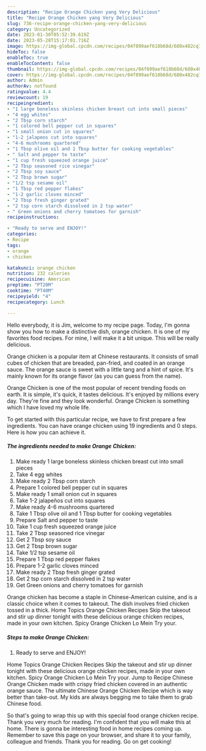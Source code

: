 ```yaml
---
description: "Recipe Orange Chicken yang Very Delicious"
title: "Recipe Orange Chicken yang Very Delicious"
slug: 736-recipe-orange-chicken-yang-very-delicious
category: Uncategorized
date: 2023-01-30T05:52:39.619Z
date: 2023-05-28T15:17:01.716Z
image: https://img-global.cpcdn.com/recipes/04f899aef618b68d/680x482cq70/orange-chicken-recipe-main-photo.jpg
hideToc: false
enableToc: true
enableTocContent: false
thumbnail: https://img-global.cpcdn.com/recipes/04f899aef618b68d/680x482cq70/orange-chicken-recipe-main-photo.jpg
cover: https://img-global.cpcdn.com/recipes/04f899aef618b68d/680x482cq70/orange-chicken-recipe-main-photo.jpg
author: Admin
authorAv: notfound
ratingvalue: 4.4
reviewcount: 19
recipeingredient:
- "1 large boneless skinless chicken breast cut into small pieces"
- "4 egg whites"
- "2 Tbsp corn starch"
- "1 colored bell pepper cut in squares"
- "1 small onion cut in squares"
- "1-2 jalapeos cut into squares"
- "4-6 mushrooms quartered"
- "1 Tbsp olive oil and 1 Tbsp butter for cooking vegetables"
- " Salt and pepper to taste"
- "1 cup fresh squeezed orange juice"
- "2 Tbsp seasoned rice vinegar"
- "2 Tbsp soy sauce"
- "2 Tbsp brown sugar"
- "1/2 tsp sesame oil"
- "1 Tbsp red pepper flakes"
- "1-2 garlic cloves minced"
- "2 Tbsp fresh ginger grated"
- "2 tsp corn starch dissolved in 2 tsp water"
- " Green onions and cherry tomatoes for garnish"
recipeinstructions:

- "Ready to serve and ENJOY!"
categories:
- Recipe
tags:
- orange
- chicken

katakunci: orange chicken 
nutrition: 232 calories
recipecuisine: American
preptime: "PT20M"
cooktime: "PT40M"
recipeyield: "4"
recipecategory: Lunch

---
```



Hello everybody, it is Jim, welcome to my recipe page. Today, I'm gonna show you how to make a distinctive dish, orange chicken. It is one of my favorites food recipes. For mine, I will make it a bit unique. This will be really delicious.

Orange chicken is a popular item at Chinese restaurants. It consists of small cubes of chicken that are breaded, pan-fried, and coated in an orange sauce. The orange sauce is sweet with a little tang and a hint of spice. It&#39;s mainly known for its orange flavor (as you can guess from the name).

Orange Chicken is one of the most popular of recent trending foods on earth. It is simple, it's quick, it tastes delicious. It's enjoyed by millions every day. They're fine and they look wonderful. Orange Chicken is something which I have loved my whole life.


To get started with this particular recipe, we have to first prepare a few ingredients. You can have orange chicken using 19 ingredients and 0 steps. Here is how you can achieve it.

<!--inarticleads1-->

##### The ingredients needed to make Orange Chicken:

1. Make ready 1 large boneless skinless chicken breast cut into small pieces
1. Take 4 egg whites
1. Make ready 2 Tbsp corn starch
1. Prepare 1 colored bell pepper cut in squares
1. Make ready 1 small onion cut in squares
1. Take 1-2 jalapeños cut into squares
1. Make ready 4-6 mushrooms quartered
1. Take 1 Tbsp olive oil and 1 Tbsp butter for cooking vegetables
1. Prepare  Salt and pepper to taste
1. Take 1 cup fresh squeezed orange juice
1. Take 2 Tbsp seasoned rice vinegar
1. Get 2 Tbsp soy sauce
1. Get 2 Tbsp brown sugar
1. Take 1/2 tsp sesame oil
1. Prepare 1 Tbsp red pepper flakes
1. Prepare 1-2 garlic cloves minced
1. Make ready 2 Tbsp fresh ginger grated
1. Get 2 tsp corn starch dissolved in 2 tsp water
1. Get  Green onions and cherry tomatoes for garnish


Orange chicken has become a staple in Chinese-American cuisine, and is a classic choice when it comes to takeout. The dish involves fried chicken tossed in a thick. Home Topics Orange Chicken Recipes Skip the takeout and stir up dinner tonight with these delicious orange chicken recipes, made in your own kitchen. Spicy Orange Chicken Lo Mein Try your. 

<!--inarticleads2-->

##### Steps to make Orange Chicken:


1. Ready to serve and ENJOY!

Home Topics Orange Chicken Recipes Skip the takeout and stir up dinner tonight with these delicious orange chicken recipes, made in your own kitchen. Spicy Orange Chicken Lo Mein Try your. Jump to Recipe Chinese Orange Chicken made with crispy fried chicken covered in an authentic orange sauce. The ultimate Chinese Orange Chicken Recipe which is way better than take-out. My kids are always begging me to take them to grab Chinese food. 

So that's going to wrap this up with this special food orange chicken recipe. Thank you very much for reading. I'm confident that you will make this at home. There is gonna be interesting food in home recipes coming up. Remember to save this page on your browser, and share it to your family, colleague and friends. Thank you for reading. Go on get cooking!
